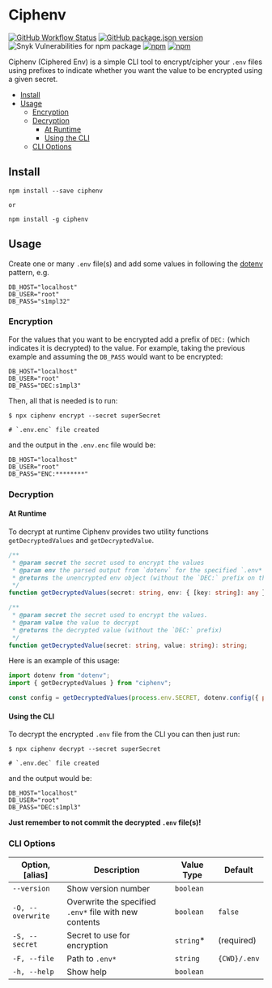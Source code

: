 # Ciphenv

[![GitHub Workflow Status](https://img.shields.io/github/workflow/status/dvprrsh/ciphenv/Build%20and%20Publish?logo=github&style=for-the-badge)](https://github.com/dvprrsh/Ciphenv/actions?query=workflow%3A%22Build+and+Publish%22)
[![GitHub package.json version](https://img.shields.io/github/package-json/v/dvprrsh/Ciphenv?logo=github&style=for-the-badge)](https://github.com/dvprrsh/Ciphenv)
![Snyk Vulnerabilities for npm package](https://img.shields.io/snyk/vulnerabilities/npm/ciphenv?logo=snyk&style=for-the-badge)
[![npm](https://img.shields.io/npm/dw/ciphenv?logo=npm&style=for-the-badge)](https://www.npmjs.com/package/ciphenv)
[![npm](https://img.shields.io/npm/v/ciphenv?logo=npm&style=for-the-badge)](https://www.npmjs.com/package/ciphenv)

Ciphenv (Ciphered Env) is a simple CLI tool to encrypt/cipher your `.env` files using prefixes to indicate whether you want the value to be encrypted using a given secret.

- [Install](#install)
- [Usage](#usage)
  - [Encryption](#encryption)
  - [Decryption](#decryption)
    - [At Runtime](#at-runtime)
    - [Using the CLI](#using-the-cli)
  - [CLI Options](#cli-options)

## Install

```shell
npm install --save ciphenv

or

npm install -g ciphenv
```

## Usage

Create one or many `.env` file(s) and add some values in following the [dotenv](https://www.npmjs.com/package/dotenv) pattern, e.g.

```text
DB_HOST="localhost"
DB_USER="root"
DB_PASS="s1mpl32"
```

### Encryption

For the values that you want to be encrypted add a prefix of `DEC:` (which indicates it is decrypted) to the value. For example, taking the previous example and assuming the `DB_PASS` would want to be encrypted:

```text
DB_HOST="localhost"
DB_USER="root"
DB_PASS="DEC:s1mpl3"
```

Then, all that is needed is to run:

```shell
$ npx ciphenv encrypt --secret superSecret

# `.env.enc` file created
```

and the output in the `.env.enc` file would be:

```text
DB_HOST="localhost"
DB_USER="root"
DB_PASS="ENC:********"
```

### Decryption

#### At Runtime

To decrypt at runtime Ciphenv provides two utility functions `getDecryptedValues` and `getDecryptedValue`.

```ts
/**
 * @param secret the secret used to encrypt the values
 * @param env the parsed output from `dotenv` for the specified `.env*` file
 * @returns the unencrypted env object (without the `DEC:` prefix on the values)
 */
function getDecryptedValues(secret: string, env: { [key: string]: any }): { [key: string]: any };

/**
 * @param secret the secret used to encrypt the values.
 * @param value the value to decrypt
 * @returns the decrypted value (without the `DEC:` prefix)
 */
function getDecryptedValue(secret: string, value: string): string;
```

Here is an example of this usage:

```js
import dotenv from "dotenv";
import { getDecryptedValues } from "ciphenv";

const config = getDecryptedValues(process.env.SECRET, dotenv.config({ path: `.env.${NODE_ENV}.enc` }).parsed);
```

#### Using the CLI

To decrypt the encrypted `.env` file from the CLI you can then just run:

```shell
$ npx ciphenv decrypt --secret superSecret

# `.env.dec` file created
```

and the output would be:

```text
DB_HOST="localhost"
DB_USER="root"
DB_PASS="DEC:s1mpl3"
```

**Just remember to not commit the decrypted `.env` file(s)!**

### CLI Options

| Option, [alias]   | Description                                            | Value Type | Default      |
| ----------------- | ------------------------------------------------------ | ---------- | ------------ |
| `--version`       | Show version number                                    | `boolean`  |              |
| `-O, --overwrite` | Overwrite the specified `.env*` file with new contents | `boolean`  | `false`      |
| `-S, --secret`    | Secret to use for encryption                           | `string`\* | (required)   |
| `-F, --file`      | Path to `.env*`                                        | `string`   | `{CWD}/.env` |
| `-h, --help`      | Show help                                              | `boolean`  |              |
